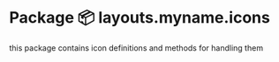# Package 📦 layouts.myname.icons

this package contains icon definitions and methods for handling them
